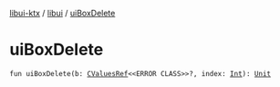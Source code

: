 [libui-ktx](../index.md) / [libui](index.md) / [uiBoxDelete](./ui-box-delete.md)

# uiBoxDelete

`fun uiBoxDelete(b: `[`CValuesRef`](../kotlinx.cinterop/-c-values-ref/index.md)`<<ERROR CLASS>>?, index: `[`Int`](https://kotlinlang.org/api/latest/jvm/stdlib/kotlin/-int/index.html)`): `[`Unit`](https://kotlinlang.org/api/latest/jvm/stdlib/kotlin/-unit/index.html)